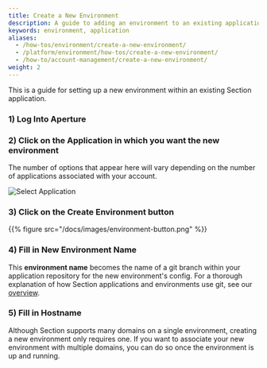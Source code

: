 ```yaml
---
title: Create a New Environment
description: A guide to adding an environment to an existing applications
keywords: environment, application
aliases:
  - /how-tos/environment/create-a-new-environment/
  - /platform/environment/how-tos/create-a-new-environment/
  - /how-to/account-management/create-a-new-environment/
weight: 2
---
```


This is a guide for setting up a new environment within an existing Section application.

### 1) Log Into Aperture

### 2) Click on the Application in which you want the new environment
  The number of options that appear here will vary depending on the number of applications associated with your account.

![Select Application](/docs/images/select-app.png?height=190px)
### 3) Click on the **Create Environment** button

{{% figure src="/docs/images/environment-button.png" %}}

### 4) Fill in **New Environment Name**
  This **environment name** becomes the name of a git branch within your application repository for the new environment's config. For a thorough explanation of how Section applications and environments use git, see our [overview](/docs/reference/configurations-with-git/).

### 5) Fill in **Hostname**
  Although Section supports many domains on a single environment, creating a new environment only requires one. If you want to associate your new environment with multiple domains, you can do so once the environment is up and running.  
